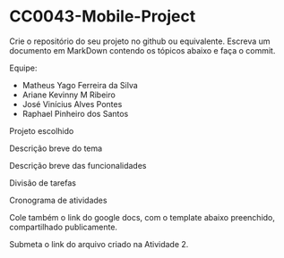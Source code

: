 # CC0043-Mobile-Project

Crie o repositório do seu projeto no github ou equivalente. Escreva um documento em MarkDown contendo os tópicos abaixo e faça o commit. 

Equipe: 
- Matheus Yago Ferreira da Silva
- Ariane Kevinny M Ribeiro
- José Vinícius Alves Pontes
- Raphael Pinheiro dos Santos

Projeto escolhido

Descrição breve do tema

Descrição breve das funcionalidades

Divisão de tarefas

Cronograma de atividades

Cole também o link do google docs, com o template abaixo preenchido, compartilhado publicamente.

Submeta o link do arquivo criado na Atividade 2.
